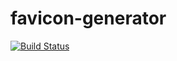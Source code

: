 # favicon-generator
[![Build Status](https://travis-ci.org/VamOSGS/favicon-generator.svg?branch=master)](https://travis-ci.org/vamosgs/favicon-generator)